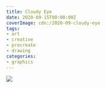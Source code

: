 ```yaml
---
title: Cloudy Eye
date: 2020-09-15T00:00:00Z
coverImage: cdn:/2020-09-cloudy-eye
tags:
- art
- creative
- procreate
- drawing
categories:
- graphics
---
```


![](cdn:/2020-09-cloudy-eye?class=fw)
